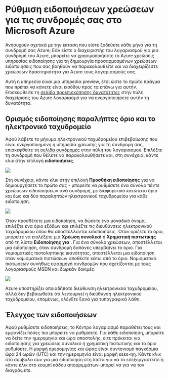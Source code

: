<properties
    pageTitle="Ρύθμιση του χρεώσεις ειδοποιήσεων για τις συνδρομές σας στο Microsoft Azure | Microsoft Azure"
    description="Περιγράφει πώς μπορείτε να ορίσετε ειδοποιήσεις σε Azure χρέωσή σας, ώστε να μπορείτε να αποφύγετε εκπλήξεις χρέωσης."
    services=""
    documentationCenter=""
    authors="vikdesai"
    manager="mbaldwin"
    editor=""
    tags="billing"
    />

<tags
    ms.service="billing"
    ms.workload="na"
    ms.tgt_pltfrm="na"
    ms.devlang="na"
    ms.topic="article"
    ms.date="08/18/2016"
    ms.author="vikdesai"/>

# <a name="set-up-billing-alerts-for-your-microsoft-azure-subscriptions"></a>Ρύθμιση ειδοποιήσεων χρεώσεων για τις συνδρομές σας στο Microsoft Azure

Ανησυχούν σχετικά με την έκταση που είστε ξοδεύετε κάθε μήνα για τη συνδρομή σας Azure; Εάν είστε ο διαχειριστής του λογαριασμού για μια συνδρομή του Azure, μπορείτε να χρησιμοποιήσετε το Azure χρεώσεις υπηρεσίας ειδοποίησης για τη δημιουργία προσαρμοσμένων χρεώσεων ειδοποιήσεις που σας βοηθούν να παρακολουθείτε και να διαχειρίζεστε χρεώσεων δραστηριότητα για Azure τους λογαριασμούς σας.

Αυτή η υπηρεσία είναι μια υπηρεσία preview, έτσι ώστε το πρώτο πράγμα που πρέπει να κάνετε είναι εισόδου προς τα επάνω για αυτήν. Επισκεφθείτε τη [σελίδα προεπισκόπησης δυνατότητες](https://account.windowsazure.com/PreviewFeatures) στην πύλη διαχείρισης του Azure λογαριασμό για να ενεργοποιήσετε αυτήν τη δυνατότητα.

## <a name="set-the-alert-threshold-and-email-recipients"></a>Ορισμός ειδοποίησης παραλήπτες όριο και το ηλεκτρονικό ταχυδρομείο

Αφού λάβετε το μήνυμα ηλεκτρονικού ταχυδρομείου επιβεβαίωσης που είναι ενεργοποιημένη η υπηρεσία χρέωσης για τη συνδρομή σας, επισκεφθείτε τη [σελίδα συνδρομές](https://account.windowsazure.com/Subscriptions) στην πύλη του λογαριασμού. Επιλέξτε τη συνδρομή που θέλετε να παρακολουθήσετε και, στη συνέχεια, κάντε κλικ στην επιλογή **ειδοποιήσεις**.

![][Image1]

Στη συνέχεια, κάντε κλικ στην επιλογή **Προσθήκη ειδοποίησης** για να δημιουργήσετε το πρώτο σας - μπορείτε να ρυθμίσετε ένα σύνολο πέντε χρεώσεων ειδοποιήσεων ανά συνδρομή, με διαφορετικό κατώτατο όριο και έως και δύο παραληπτών ηλεκτρονικού ταχυδρομείου για κάθε ειδοποίηση.

![][Image2]

Όταν προσθέτετε μια ειδοποίηση, να δώσετε ένα μοναδικό όνομα, επιλέξτε ένα όριο εξόδων και επιλέξτε τις διευθύνσεις ηλεκτρονικού ταχυδρομείου όπου θα αποστέλλονται ειδοποιήσεις. Όταν ορίζετε το όριο, μπορείτε να επιλέξετε μια **Χρέωση συνολικό** ή **Χρηματική πιστωτικής** από τη λίστα **Ειδοποίησης για** . Για ένα σύνολο χρεώσεων, αποστέλλεται μια ειδοποίηση, όταν συνδρομή δαπάνες υπερβαίνει το όριο. Για νομισματικές πιστοληπτικής ικανότητας, αποστέλλεται μια ειδοποίηση όταν νομισματικά πιστώσεων αποθέστε κάτω από το όριο. Νομισματικά πιστώσεων συνήθως εφαρμογή συνδρομών που σχετίζονται με τους λογαριασμούς MSDN και δωρεάν δοκιμές.

![][Image3]

Azure υποστηρίζει οποιαδήποτε διεύθυνση ηλεκτρονικού ταχυδρομείου, αλλά δεν βεβαιωθείτε ότι λειτουργεί η διεύθυνση ηλεκτρονικού ταχυδρομείου, επομένως, ελέγξτε ξανά για τυπογραφικά λάθη.

## <a name="check-on-your-alerts"></a>Έλεγχος των ειδοποιήσεων

Αφού ρυθμίσετε ειδοποιήσεις, το Κέντρο λογαριασμό παραθέτει τους και εμφανίζει πόσες πιο μπορείτε να ρυθμίσετε. Για κάθε ειδοποίηση, μπορείτε να δείτε την ημερομηνία και ώρα αποστολής, είτε πρόκειται για ειδοποίησης για χρεώσεις συνολικό ή χρηματική πιστωτικής και το όριο ρυθμίσετε. Η μορφή ημερομηνίας και ώρας είναι συντονισμό παγκόσμια ώρα 24 ωρών (UTC) και την ημερομηνία είναι μορφή εεεε-ηη. Κάντε κλικ στο σύμβολο συν για μια ειδοποίηση στη λίστα για να το επεξεργαστείτε ή κάντε κλικ στο κουμπί κάδου απορριμμάτων-μπορεί να για να τον διαγράψετε.

[Image1]: ./media/azure-billing-set-up-alerts/billingalert1.png
[Image2]: ./media/azure-billing-set-up-alerts/billingalert2.png
[Image3]: ./media/azure-billing-set-up-alerts/billingalerts3.png
